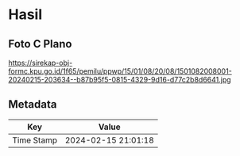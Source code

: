 # Hasil

## Foto C Plano

https://sirekap-obj-formc.kpu.go.id/1f65/pemilu/ppwp/15/01/08/20/08/1501082008001-20240215-203634--b87b95f5-0815-4329-9d16-d77c2b8d6641.jpg


## Metadata

| Key        | Value               |
| ---------- | ------------------- |
| Time Stamp | 2024-02-15 21:01:18 |



